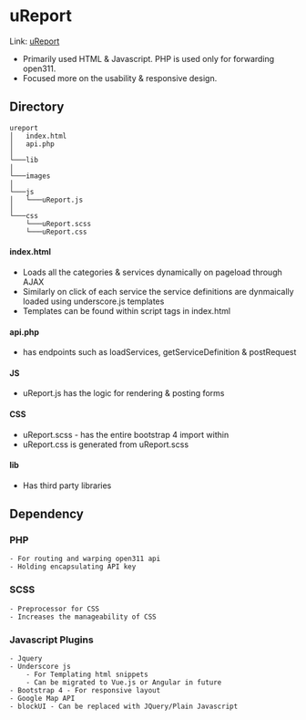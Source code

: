 # uReport
Link: [uReport](http://ella.ils.indiana.edu/~jeffravi/uReport/)
- Primarily used HTML & Javascript. PHP is used only for forwarding open311.
- Focused more on the usability & responsive design.

## Directory
```
ureport
│   index.html
│   api.php
│   
└───lib 
│
└───images
│
└───js 
│   └───uReport.js
│
└───css
    └───uReport.scss
    └───uReport.css

```
#### index.html 
- Loads all the categories & services dynamically on pageload through AJAX
- Similarly on click of each service the service definitions are dynmaically loaded using underscore.js templates
- Templates can be found within script tags in index.html
#### api.php
- has endpoints such as loadServices, getServiceDefinition & postRequest
#### JS
- uReport.js has the logic for rendering & posting forms
#### CSS 
- uReport.scss - has the entire bootstrap 4 import within
- uReport.css is generated from uReport.scss 
#### lib
- Has third party libraries

## Dependency
### PHP 
    - For routing and warping open311 api
    - Holding encapsulating API key 
### SCSS
    - Preprocessor for CSS 
    - Increases the manageability of CSS 
### Javascript Plugins
    - Jquery
    - Underscore js 
        - For Templating html snippets
        - Can be migrated to Vue.js or Angular in future
    - Bootstrap 4 - For responsive layout
    - Google Map API
    - blockUI - Can be replaced with JQuery/Plain Javascript